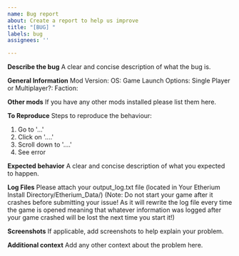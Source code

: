 ```yaml
---
name: Bug report
about: Create a report to help us improve
title: "[BUG] "
labels: bug
assignees: ''

---
```


**Describe the bug**
A clear and concise description of what the bug is.

**General Information**
Mod Version:
OS:
Game Launch Options:
Single Player or Multiplayer?: 
Faction: 

**Other mods**
If you have any other mods installed please list them here.

**To Reproduce**
Steps to reproduce the behaviour:
1. Go to '...'
2. Click on '....'
3. Scroll down to '....'
4. See error

**Expected behavior**
A clear and concise description of what you expected to happen.

**Log Files**
Please attach your output_log.txt file (located in Your Etherium Install Directory/Etherium_Data/) (Note: Do not start your game after it crashes before submitting your issue! As it will rewrite the log file every time the game is opened meaning that whatever information was logged after your game crashed will be lost the next time you start it!)

**Screenshots**
If applicable, add screenshots to help explain your problem.

**Additional context**
Add any other context about the problem here.
